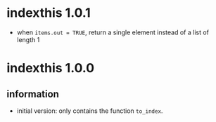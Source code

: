 
# indexthis 1.0.1

- when `items.out = TRUE`, return a single element instead of a list of length 1

# indexthis 1.0.0

## information

- initial version: only contains the function `to_index`.
